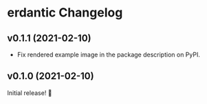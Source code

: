 # erdantic Changelog

## v0.1.1 (2021-02-10)

- Fix rendered example image in the package description on PyPI.

## v0.1.0 (2021-02-10)

Initial release! 🎉
